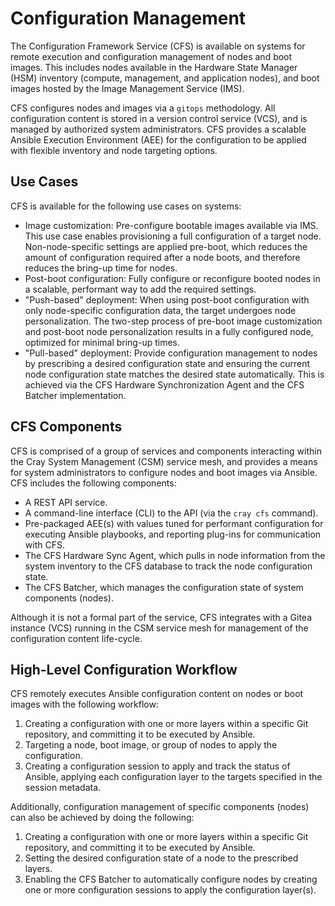 # Configuration Management

The Configuration Framework Service \(CFS\) is available on systems for remote execution and configuration management of nodes and boot images.
This includes nodes available in the Hardware State Manager \(HSM\) inventory \(compute, management, and application nodes\), and boot images hosted by the Image Management Service \(IMS\).

CFS configures nodes and images via a `gitops` methodology. All configuration content is stored in a version control service \(VCS\), and is managed by authorized system administrators.
CFS provides a scalable Ansible Execution Environment \(AEE\) for the configuration to be applied with flexible inventory and node targeting options.

## Use Cases

CFS is available for the following use cases on systems:

* Image customization: Pre-configure bootable images available via IMS. This use case enables provisioning a full configuration of a target node.
Non-node-specific settings are applied pre-boot, which reduces the amount of configuration required after a node boots, and therefore reduces the bring-up time for nodes.
* Post-boot configuration: Fully configure or reconfigure booted nodes in a scalable, performant way to add the required settings.
* "Push-based" deployment: When using post-boot configuration with only node-specific configuration data, the target undergoes node personalization.
The two-step process of pre-boot image customization and post-boot node personalization results in a fully configured node, optimized for minimal bring-up times.
* "Pull-based" deployment: Provide configuration management to nodes by prescribing a desired configuration state and ensuring the current node configuration state matches the desired state automatically.
This is achieved via the CFS Hardware Synchronization Agent and the CFS Batcher implementation.

## CFS Components

CFS is comprised of a group of services and components interacting within the Cray System Management \(CSM\) service mesh, and provides a means for system administrators to configure nodes and boot images via Ansible. CFS includes the following components:

* A REST API service.
* A command-line interface \(CLI\) to the API \(via the `cray cfs` command\).
* Pre-packaged AEE\(s\) with values tuned for performant configuration for executing Ansible playbooks, and reporting plug-ins for communication with CFS.
* The CFS Hardware Sync Agent, which pulls in node information from the system inventory to the CFS database to track the node configuration state.
* The CFS Batcher, which manages the configuration state of system components \(nodes\).

Although it is not a formal part of the service, CFS integrates with a Gitea instance \(VCS\) running in the CSM service mesh for management of the configuration content life-cycle.

## High-Level Configuration Workflow

CFS remotely executes Ansible configuration content on nodes or boot images with the following workflow:

1. Creating a configuration with one or more layers within a specific Git repository, and committing it to be executed by Ansible.
2. Targeting a node, boot image, or group of nodes to apply the configuration.
3. Creating a configuration session to apply and track the status of Ansible, applying each configuration layer to the targets specified in the session metadata.

Additionally, configuration management of specific components \(nodes\) can also be achieved by doing the following:

1. Creating a configuration with one or more layers within a specific Git repository, and committing it to be executed by Ansible.
2. Setting the desired configuration state of a node to the prescribed layers.
3. Enabling the CFS Batcher to automatically configure nodes by creating one or more configuration sessions to apply the configuration layer\(s\).
